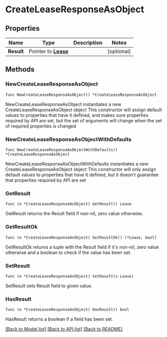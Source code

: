 # CreateLeaseResponseAsObject

## Properties

Name | Type | Description | Notes
------------ | ------------- | ------------- | -------------
**Result** | Pointer to [**Lease**](Lease.md) |  | [optional] 

## Methods

### NewCreateLeaseResponseAsObject

`func NewCreateLeaseResponseAsObject() *CreateLeaseResponseAsObject`

NewCreateLeaseResponseAsObject instantiates a new CreateLeaseResponseAsObject object
This constructor will assign default values to properties that have it defined,
and makes sure properties required by API are set, but the set of arguments
will change when the set of required properties is changed

### NewCreateLeaseResponseAsObjectWithDefaults

`func NewCreateLeaseResponseAsObjectWithDefaults() *CreateLeaseResponseAsObject`

NewCreateLeaseResponseAsObjectWithDefaults instantiates a new CreateLeaseResponseAsObject object
This constructor will only assign default values to properties that have it defined,
but it doesn't guarantee that properties required by API are set

### GetResult

`func (o *CreateLeaseResponseAsObject) GetResult() Lease`

GetResult returns the Result field if non-nil, zero value otherwise.

### GetResultOk

`func (o *CreateLeaseResponseAsObject) GetResultOk() (*Lease, bool)`

GetResultOk returns a tuple with the Result field if it's non-nil, zero value otherwise
and a boolean to check if the value has been set.

### SetResult

`func (o *CreateLeaseResponseAsObject) SetResult(v Lease)`

SetResult sets Result field to given value.

### HasResult

`func (o *CreateLeaseResponseAsObject) HasResult() bool`

HasResult returns a boolean if a field has been set.


[[Back to Model list]](../README.md#documentation-for-models) [[Back to API list]](../README.md#documentation-for-api-endpoints) [[Back to README]](../README.md)


